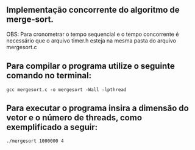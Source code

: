 ## Implementação concorrente do algoritmo de merge-sort. 

OBS: Para cronometrar o tempo sequencial e o tempo concorrente é necessário que o arquivo timer.h esteja na mesma pasta do arquivo mergesort.c

## Para compilar o programa utilize o seguinte comando no terminal:

```
gcc mergesort.c -o mergesort -Wall -lpthread
```
## Para executar o programa insira a dimensão do vetor e o número de threads, como exemplificado a seguir:

```
./mergesort 1000000 4
```
